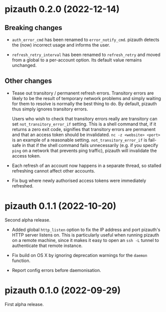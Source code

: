 # pizauth 0.2.0 (2022-12-14)

## Breaking changes

* `auth_error_cmd` has been renamed to `error_notify_cmd`. pizauth detects the
  (now) incorrect usage and informs the user.

* `refresh_retry_interval` has been renamed to `refresh_retry` and moved from a
  global to a per-account option. Its default value remains unchanged.

## Other changes

* Tease out transitory / permanent refresh errors. Transitory errors are likely
  to be the result of temporary network problems and simply waiting for them to
  resolve is normally the best thing to do. By default, pizauth thus simply
  ignores transitory errors.

  Users who wish to check that transitory errors really are transitory can set
  `not_transitory_error_if` setting. This is a shell command that, if
  it returns a zero exit code, signifies that transitory errors are
  permanent and that an access token should be invalidated. `nc -z <website>
  <port>` is an example of a reasonable setting. `not_transitory_error_if` is
  fail-safe in that if the shell command fails unnecessarily (e.g. if you
  specify `ping` on a network that prevents ping traffic), pizauth will
  invalidate the access token.

* Each refresh of an account now happens in a separate thread, so stalled
  refreshing cannot affect other accounts.

* Fix bug where newly authorised access tokens were immediately refreshed.


# pizauth 0.1.1 (2022-10-20)

Second alpha release.

* Added global `http_listen` option to fix the IP address and port pizauth's
  HTTP server listens on. This is particularly useful when running pizauth on a
  remote machine, since it makes it easy to open an `ssh -L` tunnel to
  authenticate that remote instance.

* Fix build on OS X by ignoring deprecation warnings for the `daemon` function.

* Report config errors before daemonisation.


# pizauth 0.1.0 (2022-09-29)

First alpha release.
